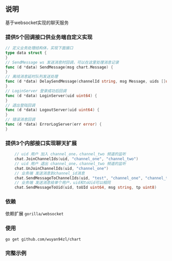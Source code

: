 ## 说明
基于websocket实现的聊天服务
### 提供5个回调接口供业务端自定义实现
```go
// 定义业务处理结构体，实现下面接口
type data struct {
}
// SendMessage ws 发送消息时回调，可以在这里处理消息记录
func (d *data) SendMessage(msg chart.Message) {
}
// 离线消息延时队列发送处理
func (d *data) DelaySendMessage(channelId string, msg Message, uids []uint64){
}
// LoginServer 登录成功后回调
func (d *data) LoginServer(uid uint64) {
}
// 退出登陆回调
func (d *data) LogoutServer(uid uint64) {
}
// 错误消息回调
func (d *data) ErrorLogServer(err error) {
}
```
### 提供3个内部接口实现聊天扩展
```go
    // uid 用户 加入 channel_one，channel_two 频道的监听
    chat.JoinChannelIds(uid, "channel_one", "channel_two")
	// uid 用户 退出 channel_one，channel_two 频道的监听 
	chat.UnJoinChannelIds(uid, "channel_one")
	// 业务端 发送消息到channel_id消息
	chat.SendMessageToChannelIds(uid, "test", "channel_one", "channel_two")
    // 业务端 发送消息给单个用户，uid和toUid可以相同
    chat.SendMessageToUid(uid, toUId uint64, msg string, tp uint8)
```

### 依赖
依赖扩展 `gorilla/websocket`     

### 使用
`go get github.com/wuyan94zl/chart`

### 完整示例
